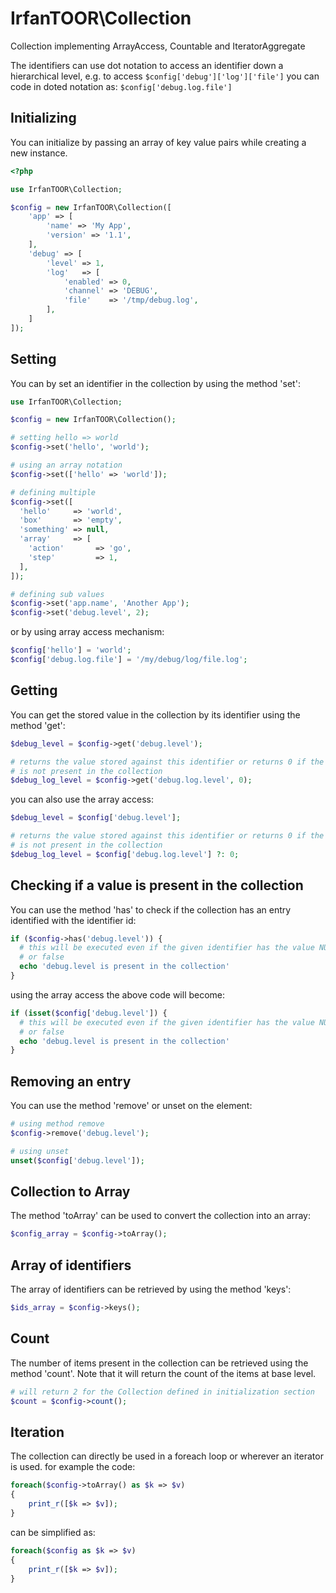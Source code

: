 # IrfanTOOR\\Collection
Collection implementing ArrayAccess, Countable and IteratorAggregate

The identifiers can use dot notation to access an identifier down a hierarchical
level, e.g. to access ```$config['debug']['log']['file']``` you can code in
doted notation as: ```$config['debug.log.file']```

## Initializing

You can initialize by passing an array of key value pairs while creating a new instance.

```php
<?php

use IrfanTOOR\Collection;

$config = new IrfanTOOR\Collection([
	'app' => [
		'name' => 'My App',
		'version' => '1.1',
	],
	'debug' => [
		'level' => 1,
		'log'   => [
			'enabled' => 0,
			'channel' => 'DEBUG',
			'file'    => '/tmp/debug.log',
		],
	]
]);
```

## Setting

You can by set an identifier in the collection by using the method 'set':

```php
use IrfanTOOR\Collection;

$config = new IrfanTOOR\Collection();

# setting hello => world
$config->set('hello', 'world');

# using an array notation
$config->set(['hello' => 'world']);

# defining multiple
$config->set([
  'hello'     => 'world',
  'box'       => 'empty',
  'something' => null,
  'array'     => [
    'action'       => 'go',
    'step'         => 1,
  ],
]);

# defining sub values
$config->set('app.name', 'Another App');
$config->set('debug.level', 2);
```

or by using array access mechanism:

```php
$config['hello'] = 'world';
$config['debug.log.file'] = '/my/debug/log/file.log';
```

## Getting

You can get the stored value in the collection by its identifier using the
method 'get':

```php
$debug_level = $config->get('debug.level');

# returns the value stored against this identifier or returns 0 if the identifier
# is not present in the collection
$debug_log_level = $config->get('debug.log.level', 0);
```
you can also use the array access:

```php
$debug_level = $config['debug.level'];

# returns the value stored against this identifier or returns 0 if the identifier
# is not present in the collection
$debug_log_level = $config['debug.log.level'] ?: 0;
```

## Checking if a value is present in the collection

You can use the method 'has' to check if the collection has an entry identified
with the identifier id:

```php
if ($config->has('debug.level')) {
  # this will be executed even if the given identifier has the value NULL, 0
  # or false
  echo 'debug.level is present in the collection'
}
```

using the array access the above code will become:

```php
if (isset($config['debug.level']) {
  # this will be executed even if the given identifier has the value NULL, 0
  # or false
  echo 'debug.level is present in the collection'
}
```

## Removing an entry

You can use the method 'remove' or unset on the element:

```php
# using method remove
$config->remove('debug.level');

# using unset
unset($config['debug.level']);
```

## Collection to Array

The method 'toArray' can be used to convert the collection into an array:

```php
$config_array = $config->toArray();
```

## Array of identifiers
The array of identifiers can be retrieved by using the method 'keys':

```php
$ids_array = $config->keys();
```

## Count

The number of items present in the collection can be retrieved using the method
'count'. Note that it will return the count of the items at base level.

```php
# will return 2 for the Collection defined in initialization section
$count = $config->count();
```

## Iteration

The collection can directly be used in a foreach loop or wherever an iterator
is used. for example the code:

```php
foreach($config->toArray() as $k => $v)
{
    print_r([$k => $v]);
}
```

can be simplified as:

```php
foreach($config as $k => $v)
{
    print_r([$k => $v]);
}
```
